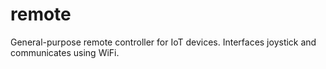 # remote
General-purpose remote controller for IoT devices. Interfaces joystick and communicates using WiFi.
